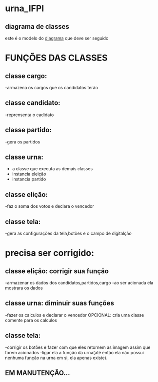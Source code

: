 # urna_IFPI


## diagrama de classes
este é o modelo do [diagrama](https://drive.google.com/file/d/1Zgc6VmEBQ8ktN0HENtflKTQMTj2iLw1k/view?usp=sharing) que deve ser seguido

# FUNÇÕES DAS CLASSES
## classe cargo:
-armazena os cargos que os candidatos terão

## classe candidato:
-reprensenta o cadidato 

## classe partido:
-gera os partidos

## classe urna:
- a classe que executa as demais classes
- instancia eleição
- instancia partido

## classe elição:
-faz o soma dos votos e declara o vencedor

## classe tela:
-gera as configurações da tela,botões e o campo de digitalção

# precisa ser corrigido:
## classe elição: corrigir sua função
-armazenar os dados dos candidatos,partidos,cargo
-ao ser acionada ela mostrara os dados

## classe urna: diminuir suas funções
-fazer os calculos e declarar o vencedor
OPCIONAL: cria uma classe comente para os calculos 

## classe tela:
-corrigir os botões e fazer com que eles retornem as imagem assim que forem acionados 
-ligar ela a função da urna(até então ela não possui nenhuma função na urna em si, ela apenas existe).


  ## EM MANUTENÇÃO...

